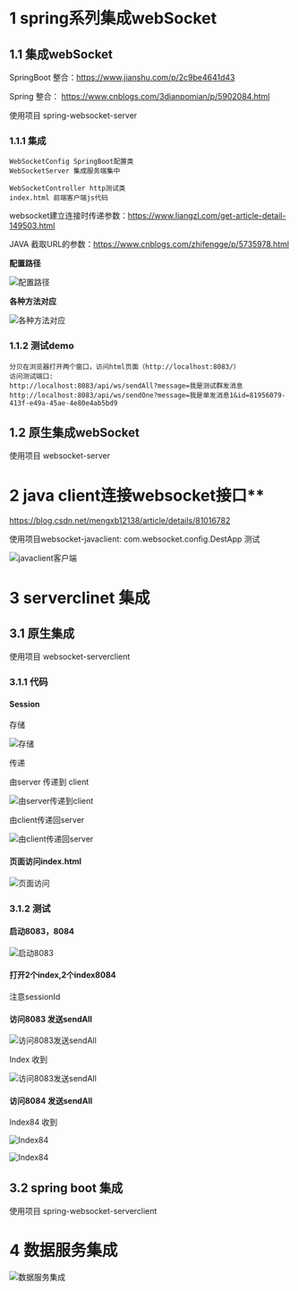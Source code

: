 # 1 **spring系列集成webSocket**

## 1.1 集成webSocket

 SpringBoot 整合：https://www.jianshu.com/p/2c9be4641d43

Spring 整合： https://www.cnblogs.com/3dianpomian/p/5902084.html

使用项目 spring-websocket-server

### 1.1.1 集成

```
WebSocketConfig SpringBoot配置类
WebSocketServer 集成服务端集中

WebSocketController http测试类
index.html 前端客户端js代码
```

websocket建立连接时传递参数：https://www.liangzl.com/get-article-detail-149503.html

JAVA 截取URL的参数：https://www.cnblogs.com/zhifengge/p/5735978.html

**配置路径**

![配置路径](./assets/配置路径.png)

**各种方法对应**

![各种方法对应](./assets/各种方法对应.png)

### 1.1.2 测试demo

```
分贝在浏览器打开两个窗口，访问html页面（http://localhost:8083/）
访问测试端口:
http://localhost:8083/api/ws/sendAll?message=我是测试群发消息
http://localhost:8083/api/ws/sendOne?message=我是单发消息1&id=81956079-413f-e49a-45ae-4e80e4ab5bd9
```

## 1.2 原生集成webSocket

使用项目 websocket-server

# 2 java client连接websocket接口**

 https://blog.csdn.net/mengxb12138/article/details/81016782

使用项目websocket-javaclient: com.websocket.config.DestApp 测试

![javaclient客户端](./assets/javaclient客户端.png)

# 3 serverclinet 集成

## 3.1 原生集成

使用项目 websocket-serverclient

### 3.1.1 **代码**

#### Session

存储

![存储](./assets/存储.png)

传递

由server 传递到 client

![由server传递到client](./assets/由server传递到client.png) 

由client传递回server

 ![由client传递回server](./assets/由client传递回server.png)

 

####  **页面访问index.html**

![页面访问](./assets/页面访问.png)

 

### 3.1.2 **测试**

####  **启动8083，8084**

![启动8083](./assets/启动8083.png)

 

####  **打开2个index,2个index8084**

注意sessionId

#### **访问8083** **发送sendAll**

![访问8083发送sendAll](./assets/访问8083发送sendAll.png)

Index 收到

![访问8083发送sendAll](./assets/访问8083发送sendAll2.png) 

 

#### **访问8084** **发送sendAll**

Index84 收到

![Index84](./assets/Index84.png)

![Index84](./assets/Index842.png)  

##  3.2 spring boot 集成

使用项目 spring-websocket-serverclient

# 4 数据服务集成

![数据服务集成](./assets/数据服务集成.png)





